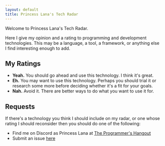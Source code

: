 ```yaml
---
layout: default
title: Princess Lana's Tech Radar
---
```


Welcome to Princess Lana's Tech Radar.

Here I give my opinion and a rating to programming and development technologies.
This may be a language, a tool, a framework, or anything else I find interesting enough to add.

## My Ratings

  * **Yeah.** You should go ahead and use this technology. I think it's great.
  * **Eh.**
    You may want to use this technology.
    Perhaps you should trial it or research some more before deciding whether
    it's a fit for your goals.
  * **Nah.**
    Avoid it. There are better ways to do what you want to use it for.
    
## Requests
 
If there's a technology you think I should include on my radar,
or one whose rating I should reconsider then you should do one of the following:
  * Find me on Discord as Princess Lana at
[The Programmer's Hangout](https://discord.gg/programming)
  * Submit an issue [here](https://github.com/ianagbip1oti/tech-radar/issues)
